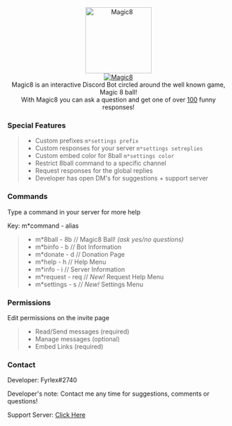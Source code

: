 <div align="center">
<img src="https://i.imgur.com/5zAi5QU.png" width="150" height="150" alt="Magic8" class="center">
<br>
<a href="https://top.gg/bot/484148705507934208" >
  <img src="https://top.gg/api/widget/484148705507934208.svg?usernamecolor=9a00ff&topcolor=1F1F1F" alt="Magic8" />
</a><br>
</div>


<div align="center">
  Magic8 is an interactive Discord Bot circled around the well known game, Magic 8 ball!<br>
  With Magic8 you can ask a question and get one of over <u>100</u> funny responses!
</div>


### Special Features
> - Custom prefixes `m*settings prefix`
> - Custom responses for your server `m*settings setreplies`
> - Custom embed color for 8ball `m*settings color`
> - Restrict 8ball command to a specific channel
> - Request responses for the global replies
> - Developer has open DM's for suggestions + support server


### Commands 
<p>Type a command in your server for more help</p>
<p>Key: m*command - alias</p>

> - m\*8ball - 8b // Magic8 Ball! *(ask yes/no questions)*
> - m\*binfo - b // Bot Information
> - m\*donate - d // Donation Page
> - m\*help - h // Help Menu
> - m\*info - i // Server Information
> - m\*request - req // *New!* Request Help Menu
> - m\*settings - s // *New!* Settings Menu


### Permissions
<p>Edit permissions on the invite page</p>

> - Read/Send messages (required)
> - Manage messages (optional)
> - Embed Links (required)


### Contact
Developer: Fyrlex#2740

Developer's note: Contact me any time for suggestions, comments or questions!

Support Server: [Click Here](https://dicsord.gg/MYKfu5Q)
